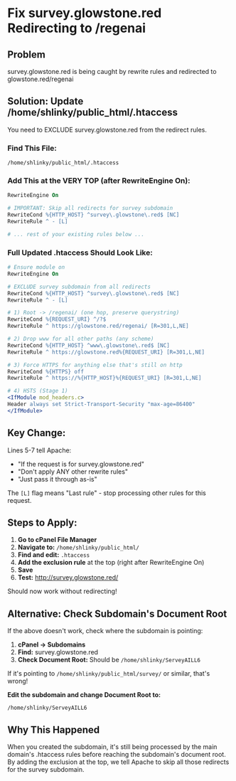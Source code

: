 # Fix survey.glowstone.red Redirecting to /regenai

## Problem
survey.glowstone.red is being caught by rewrite rules and redirected to glowstone.red/regenai

## Solution: Update /home/shlinky/public_html/.htaccess

You need to EXCLUDE survey.glowstone.red from the redirect rules.

### Find This File:
`/home/shlinky/public_html/.htaccess`

### Add This at the VERY TOP (after RewriteEngine On):

```apache
RewriteEngine On

# IMPORTANT: Skip all redirects for survey subdomain
RewriteCond %{HTTP_HOST} ^survey\.glowstone\.red$ [NC]
RewriteRule ^ - [L]

# ... rest of your existing rules below ...
```

### Full Updated .htaccess Should Look Like:

```apache
# Ensure module on
RewriteEngine On

# EXCLUDE survey subdomain from all redirects
RewriteCond %{HTTP_HOST} ^survey\.glowstone\.red$ [NC]
RewriteRule ^ - [L]

# 1) Root -> /regenai/ (one hop, preserve querystring)
RewriteCond %{REQUEST_URI} ^/?$ 
RewriteRule ^ https://glowstone.red/regenai/ [R=301,L,NE]

# 2) Drop www for all other paths (any scheme)
RewriteCond %{HTTP_HOST} ^www\.glowstone\.red$ [NC]
RewriteRule ^ https://glowstone.red%{REQUEST_URI} [R=301,L,NE]

# 3) Force HTTPS for anything else that's still on http
RewriteCond %{HTTPS} off
RewriteRule ^ https://%{HTTP_HOST}%{REQUEST_URI} [R=301,L,NE]

# 4) HSTS (Stage 1)
<IfModule mod_headers.c>
Header always set Strict-Transport-Security "max-age=86400"
</IfModule>
```

## Key Change:

Lines 5-7 tell Apache:
- "If the request is for survey.glowstone.red"
- "Don't apply ANY other rewrite rules"
- "Just pass it through as-is"

The `[L]` flag means "Last rule" - stop processing other rules for this request.

## Steps to Apply:

1. **Go to cPanel File Manager**
2. **Navigate to:** `/home/shlinky/public_html/`
3. **Find and edit:** `.htaccess`
4. **Add the exclusion rule** at the top (right after RewriteEngine On)
5. **Save**
6. **Test:** http://survey.glowstone.red/

Should now work without redirecting!

## Alternative: Check Subdomain's Document Root

If the above doesn't work, check where the subdomain is pointing:

1. **cPanel → Subdomains**
2. **Find:** survey.glowstone.red
3. **Check Document Root:** Should be `/home/shlinky/ServeyAILL6`

If it's pointing to `/home/shlinky/public_html/survey/` or similar, that's wrong!

**Edit the subdomain and change Document Root to:**
```
/home/shlinky/ServeyAILL6
```

## Why This Happened

When you created the subdomain, it's still being processed by the main domain's .htaccess rules before reaching the subdomain's document root. By adding the exclusion at the top, we tell Apache to skip all those redirects for the survey subdomain.

